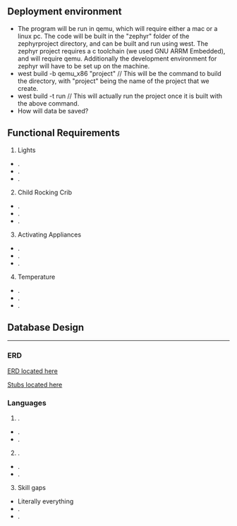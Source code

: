 ## Deployment environment
- The program will be run in qemu, which will require either a mac or a linux pc. The code will be built in the "zephyr" folder of the zephyrproject directory, and can be built and run using west. The zephyr project requires a c toolchain (we used GNU ARRM Embedded), and will require qemu. Additionally the development environment for zephyr will have to be set up on the machine.
- west build -b qemu_x86 "project" // This will be the command to build the directory, with "project" being the name of the project that we create.
- west build -t run // This will actually run the project once it is built with the above command.
- How will data be saved?

## Functional Requirements
1. Lights
  - .
  - .
  - .
2. Child Rocking Crib
  - .
  - .
  - .
3. Activating Appliances
  - .
  - .
  - .
4. Temperature
  - .
  - .
  - .

## Database Design
______

### ERD




[ERD located here](https://github.com/mlevin23/Zephyr22/blob/master/ERD.PNG)

[Stubs located here](https://github.com/mlevin23/Zephyr22/blob/master/stubs.txt)

### Languages
1. .
  - .
  - .
2. .
  - .
  - .
3. Skill gaps
  - Literally everything
  - .
  - .
